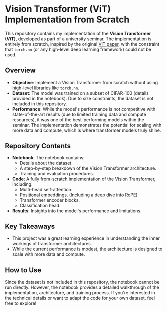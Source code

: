 # Vision Transformer (ViT) Implementation from Scratch

This repository contains my implementation of the **Vision Transformer (ViT)**, developed as part of a university seminar. The implementation is entirely from scratch, inspired by the original [ViT paper](https://arxiv.org/abs/2010.11929), with the constraint that `torch.nn` (or any high-level deep learning framework) could not be used.

## Overview

- **Objective**: Implement a Vision Transformer from scratch without using high-level libraries like `torch.nn`.
- **Dataset**: The model was trained on a subset of CIFAR-100 (details provided in the notebook). Due to size constraints, the dataset is not included in this repository.
- **Performance**: While the model's performance is not competitive with state-of-the-art results (due to limited training data and compute resources), it was one of the best-performing models within the seminar. The implementation demonstrates the potential for scaling with more data and compute, which is where transformer models truly shine.

## Repository Contents

- **Notebook**: The notebook contains:
  - Details about the dataset.
  - A step-by-step breakdown of the Vision Transformer architecture.
  - Training and evaluation procedures.
- **Code**: A fully from-scratch implementation of the Vision Transformer, including:
  - Multi-head self-attention.
  - Positional embeddings. (Including a deep dive into RoPE)
  - Transformer encoder blocks.
  - Classification head.
- **Results**: Insights into the model's performance and limitations.

## Key Takeaways

- This project was a great learning experience in understanding the inner workings of transformer architectures.
- While the current performance is modest, the architecture is designed to scale with more data and compute.

## How to Use

Since the dataset is not included in this repository, the notebook cannot be run directly. However, the notebook provides a detailed walkthrough of the implementation, architecture, and training process. If you're interested in the technical details or want to adapt the code for your own dataset, feel free to explore!
